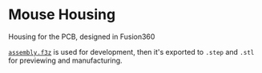 # Mouse Housing

Housing for the PCB, designed in Fusion360

[`assembly.f3z`](assembly.f3z) is used for development, then it's exported to `.step`
and `.stl` for previewing and manufacturing.
